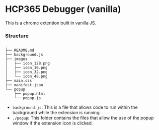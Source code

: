 # HCP365 Debugger (vanilla)

This is a chrome extention built in vanilla JS.

### Structure

```
.
├── README.md
├── background.js
├── images
│   ├── icon_128.png
│   ├── icon_16.png
│   ├── icon_32.png
│   └── icon_48.png
├── main.css
├── manifest.json
└── popup
    ├── popup.html
    └── popup.js
```

- `background.js`: This is a file that allows code to run within the background while the extension is running. 
- `./popup`: This folder contains the files that allow the use of the popup window if the extension icon is clicked.
